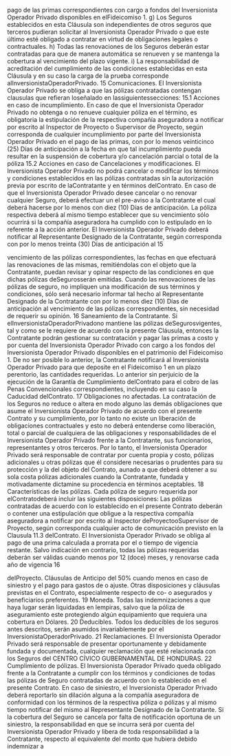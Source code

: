 pago de las primas correspondientes con cargo a fondos del Inversionista Operador Privado
disponibles en elFideicomiso 1.
g) Los Seguros establecidos en esta Cláusula son independientes de otros seguros que terceros
pudieran solicitar al Inversionista Operador Privado o que este último esté obligado a contratar
en virtud de obligaciones legales o contractuales.
h) Todas las renovaciones de los Seguros deberán estar contratadas para que de manera
automática se renueven y se mantenga la cobertura al vencimiento del plazo vigente.
i) La responsabilidad de acreditación del cumplimiento de las condiciones establecidas en esta
Cláusula y en su caso la carga de la prueba corresponde alInversionistaOperadorPrivado.
15 Comunicaciones.
EI Inversionista Operador Privado se obliga a que las pólizas contratadas contengan clausulas
que refieran loseñalado en lassiguientessecciones:
15.1 Acciones en caso de incumplimiento.
En caso de que el Inversionista Operador Privado no obtenga o no renueve cualquier póliza en
el término, es obligatoria la estipulación de la respectiva compañía aseguradora a notificar por
escrito al Inspector de Proyecto o Supervisor de Proyecto, según corresponda de cualquier
incumplimiento por parte del Inversionista Operador Privado en el pago de las primas, con por
lo menos veinticinco (25) Días de anticipación a la fecha en que tal incumplimiento pueda
resultar en la suspensión de cobertura y/o cancelación parcial o total de la póliza
15.2 Acciones en caso de Cancelaciones y modificaciones.
El Inversionista Operador Privado no podrá cancelar o modificar los términos y condiciones
establecidos en las pólizas contratadas sin la autorización previa por escrito de laContratante y
en términos delContrato.
En caso de que el Inversionista Operador Privado desee cancelar o no renovar cualquier
Seguro, deberá efectuar un el pre-aviso a la Contratante el cual deberá hacerse por lo menos
con diez (10) Días de anticipación. La póliza respectiva deberá al mismo tiempo establecer que
su vencimiento sólo ocurrirá si la compañía aseguradora ha cumplido con lo estipulado en lo
referente a la acción anterior.
El Inversionista Operador Privado deberá notificar al Representante Designado de la
Contratante, según corresponda con por lo menos treinta (30) Días de anticipación al
15

vencimiento de las pólizas correspondientes, las fechas en que efectuará las renovaciones de
las mismas, remitiéndolas con el objeto que la Contratante, puedan revisar y opinar respecto de
las condiciones en que dichas pólizas deSegurosserán emitidas.
Cuando las renovaciones de las pólizas de seguro, no impliquen una modificación de sus
términos y condiciones, sólo será necesario informar tal hecho al Representante Designado de
la Contratante con por lo menos diez (10) Días de anticipación al vencimiento de las pólizas
correspondientes, sin necesidad de requerir su opinión.
16 Saneamiento de la Contratante.
Si elInversionistaOperadorPrivadono mantiene las pólizas deSegurosvigentes, tal y como se
le requiere de acuerdo con la presente Cláusula, entonces la Contratante podrán gestionar su
contratación y pagar las primas a costo y por cuenta del Inversionista Operador Privado con
cargo a los fondos del Inversionista Operador Privado disponibles en el patrimonio del
Fideicomiso 1. De no ser posible lo anterior, la Contratante notificará al Inversionista Operador
Privado para que deposite en el Fideicomiso 1 en un plazo perentorio, las cantidades
requeridas. Lo anterior sin perjuicio de la ejecución de la Garantía de Cumplimiento delContrato
para el cobro de las Penas Convencionales correspondientes, incluyendo en su caso la
Caducidad delContrato.
17 Obligaciones no afectadas.
La contratación de los Seguros no reduce o altera en modo alguno las demás obligaciones que
asume el Inversionista Operador Privado de acuerdo con el presente Contrato y su
cumplimiento, por lo tanto no existe un liberación de obligaciones contractuales y esto no
deberá entenderse como liberación, total o parcial de cualquiera de las obligaciones y
responsabilidades de el Inversionista Operador Privado frente a la Contratante, sus
funcionarios, representantes y otros terceros.
Por lo tanto, el Inversionista Operador Privado será responsable de contratar por cuenta propia
y costo, pólizas adicionales u otras pólizas que él considere necesarias o prudentes para su
protección y la del objeto del Contrato, aunado a que deberá obtener a su sola costa pólizas
adicionales cuando la Contratante, fundada y motivadamente dictamine su procedencia en
términos aceptables.
18 Características de las pólizas.
Cada póliza de seguro requerida por elContratodeberá incluir las siguientes disposiciones:
Las pólizas contratadas de acuerdo con lo establecido en el presente Contrato deberán
o
contener una estipulación que obligue a la respectiva compañía aseguradora a notificar por
escrito al Inspector deProyectooSupervisor de Proyecto, según corresponda cualquier acto
de comunicación previsto en la Clausula 11.3 delContrato.
El Inversionista Operador Privado se obliga al pago de una prima calculada a prorrata por el
o
tiempo de vigencia restante. Salvo indicación en contrario, todas las pólizas requeridas
deberán ser válidas cuando menos por 12 (doce) meses, y renovarse cada año de vigencia
16

delProyecto.
Cláusulas de Anticipo del 50% cuando menos en caso de siniestro y el pago para gastos de
o
ajuste.
Otras disposiciones y cláusulas previstas en el Contrato, especialmente respecto de co-
o
asegurados y beneficiarios preferentes.
19 Moneda.
Todas las indemnizaciones a que haya lugar serán liquidadas en lempiras, salvo que la póliza de
aseguramiento este protegiendo algún equipamiento que requiera una cobertura en Dólares.
20 Deducibles.
Todos los deducibles de los seguros antes descritos, serán asumidos invariablemente por el
InversionistaOperadorPrivado.
21 Reclamaciones.
El Inversionista Operador Privado será responsable de presentar oportunamente y debidamente
fundada y documentada, cualquier reclamación que esté relacionada con los Seguros del CENTRO
CÍVICO GUBERNAMENTAL DE HONDURAS.
22 Cumplimiento de pólizas.
El Inversionista Operador Privado queda obligado frente a la Contratante a cumplir con los términos
y condiciones de todas las pólizas de Seguro contratadas de acuerdo con lo establecido en el
presente Contrato. En caso de siniestro, el Inversionista Operador Privado deberá reportarlo sin
dilación alguna a la compañía aseguradora de conformidad con los términos de la respectiva póliza o
pólizas y al mismo tiempo notificar del mismo al Representante Designado de la Contratante. Si la
cobertura del Seguro se cancela por falta de notificación oportuna de un siniestro, la responsabilidad
en que se incurra será por cuenta del Inversionista Operador Privado y libera de toda
responsabilidad a la Contratante, respecto al equivalente del monto que hubiera debido indemnizar a
